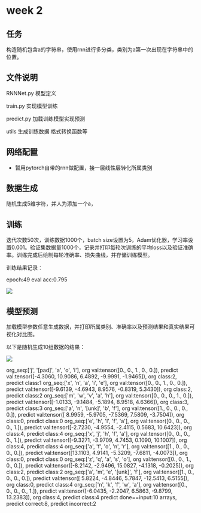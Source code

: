 # week 2
## 任务

构造随机包含a的字符串，使用rnn进行多分类，类别为a第一次出现在字符串中的位置。

## 文件说明

RNNNet.py 模型定义

train.py 实现模型训练

predict.py 加载训练模型实现预测

utils 生成训练数据 格式转换函数等

## 网络配置

* 暂用pytorch自带的rnn做配置，接一层线性层转化所属类别

## 数据生成

随机生成5维字符，并人为添加一个a，

## 训练

迭代次数50次，训练数据1000个，batch size设置为5，Adam优化器，学习率设置0.001。验证集数据量1000个，记录并打印每轮次训练的平均loss以及验证准确率。训练完成后绘制每轮准确率、损失曲线，并存储训练模型。

训练结果记录：

epoch:49 eval acc:0.795

![](H:\1.ai_learning\2.project\4.week3\2.homework\pic\rnn_train.png)

## 模型预测

加载模型参数任意生成数据，并打印所属类别、准确率以及预测结果和真实结果可视化对比图。

以下是随机生成10组数据的结果：

![](H:\1.ai_learning\2.project\4.week3\2.homework\pic\result.png)

org_seq:['j', '[pad]', 'a', 'o', 'i'], org val:tensor([0., 0., 1., 0., 0.]), predict val:tensor([-4.3060, 10.9086,  6.4892, -9.9991, -1.9465]), org class:2, predict class:1
org_seq:['x', 'n', 'a', 'i', 'e'], org val:tensor([0., 0., 1., 0., 0.]), predict val:tensor([-9.6139, -4.6943,  8.9576, -0.8319,  5.3430]), org class:2, predict class:2
org_seq:['m', 'w', 'v', 'a', 'h'], org val:tensor([0., 0., 0., 1., 0.]), predict val:tensor([-1.0133, -9.1484, -5.1894,  8.9518,  4.6366]), org class:3, predict class:3
org_seq:['a', 'n', '[unk]', 'b', 'f'], org val:tensor([1., 0., 0., 0., 0.]), predict val:tensor([ 8.9959, -5.9705, -7.5369,  7.5809, -3.7504]), org class:0, predict class:0
org_seq:['e', 'h', 'l', 'f', 'a'], org val:tensor([0., 0., 0., 0., 1.]), predict val:tensor([-2.7230, -4.9554, -2.4115,  0.5683, 10.6423]), org class:4, predict class:4
org_seq:['x', 'j', 'h', 'f', 'a'], org val:tensor([0., 0., 0., 0., 1.]), predict val:tensor([-9.3271, -3.9709,  4.7453,  0.1090, 10.1007]), org class:4, predict class:4
org_seq:['a', 'f', 'o', 'n', 'r'], org val:tensor([1., 0., 0., 0., 0.]), predict val:tensor([13.1103,  4.9141, -5.3209, -7.6811, -4.0073]), org class:0, predict class:0
org_seq:['z', 'q', 'a', 's', 'o'], org val:tensor([0., 0., 1., 0., 0.]), predict val:tensor([-8.2142, -2.9496, 15.0827, -4.1318, -0.2025]), org class:2, predict class:2
org_seq:['a', 'm', 'e', '[unk]', 'f'], org val:tensor([1., 0., 0., 0., 0.]), predict val:tensor([  5.8224,  -4.8446,   5.7847, -12.5413,   6.5155]), org class:0, predict class:4
org_seq:['n', 'k', 'f', 'w', 'a'], org val:tensor([0., 0., 0., 0., 1.]), predict val:tensor([-6.0435, -2.2047,  6.5863, -9.8799, 13.2383]), org class:4, predict class:4
predict done==input:10 arrays, predict correct:8, predict incorrect:2
